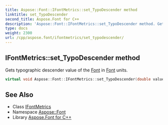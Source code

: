 ```yaml
---
title: Aspose::Font::IFontMetrics::set_TypoDescender method
linktitle: set_TypoDescender
second_title: Aspose.Font for C++
description: 'Aspose::Font::IFontMetrics::set_TypoDescender method. Gets typographic descender value of the Font in Font units in C++.'
type: docs
weight: 2300
url: /cpp/aspose.font/ifontmetrics/set_typodescender/
---
```

## IFontMetrics::set_TypoDescender method


Gets typographic descender value of the [Font](../../font/) in [Font](../../font/) units.

```cpp
virtual void Aspose::Font::IFontMetrics::set_TypoDescender(double value)=0
```

## See Also

* Class [IFontMetrics](../)
* Namespace [Aspose::Font](../../)
* Library [Aspose.Font for C++](../../../)
